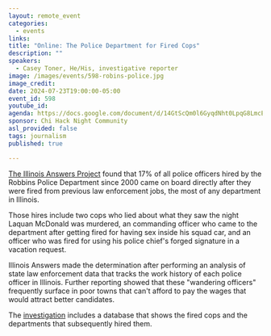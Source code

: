 ```yaml
---
layout: remote_event
categories:
  - events
links: 
title: "Online: The Police Department for Fired Cops"
description: ""
speakers:
  - Casey Toner, He/His, investigative reporter
image: /images/events/598-robins-police.jpg
image_credit:
date: 2024-07-23T19:00:00-05:00
event_id: 598
youtube_id: 
agenda: https://docs.google.com/document/d/14GtScQm0l6GyqdNht0LpqG8LmcEF7i3COjNJ06PaTj8/edit#
sponsor: Chi Hack Night Community
asl_provided: false
tags: journalism
published: true

---
```


[The Illinois Answers Project](https://illinoisanswers.org/) found that 17% of all police officers hired by the Robbins Police Department since 2000 came on board directly after they were fired from previous law enforcement jobs, the most of any department in Illinois.

Those hires include two cops who lied about what they saw the night Laquan McDonald was murdered, an commanding officer who came to the department after getting fired for having sex inside his squad car, and an officer who was fired for using his police chief's forged signature in a vacation request.

Illinois Answers made the determination after performing an analysis of state law enforcement data that tracks the work history of each police officer in Illinois. Further reporting showed that these "wandering officers" frequently surface in poor towns that can't afford to pay the wages that would attract better candidates.

The [investigation](https://illinoisanswers.org/2024/05/06/robbins-police-department-most-hires-of-recently-fired-cops/) includes a database that shows the fired cops and the departments that subsequently hired them.